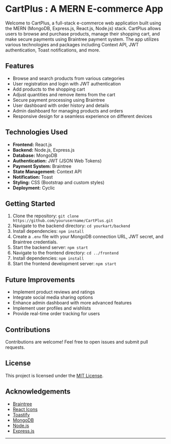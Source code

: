 # CartPlus : A MERN E-commerce App

Welcome to CartPlus, a full-stack e-commerce web application built using the MERN (MongoDB, Express.js, React.js, Node.js) stack. CartPlus allows users to browse and purchase products, manage their shopping cart, and make secure payments using Braintree payment system. The app utilizes various technologies and packages including Context API, JWT authentication, Toast notifications, and more.

## Features

- Browse and search products from various categories
- User registration and login with JWT authentication
- Add products to the shopping cart
- Adjust quantities and remove items from the cart
- Secure payment processing using Braintree
- User dashboard with order history and details
- Admin dashboard for managing products and orders
- Responsive design for a seamless experience on different devices

## Technologies Used

- **Frontend:** React.js
- **Backend:** Node.js, Express.js
- **Database:** MongoDB
- **Authentication:** JWT (JSON Web Tokens)
- **Payment System:** Braintree
- **State Management:** Context API
- **Notification:** Toast
- **Styling:** CSS (Bootstrap and custom styles)
- **Deployment:** Cyclic

## Getting Started

1. Clone the repository: `git clone https://github.com/yourusername/CartPlus.git`
2. Navigate to the backend directory: `cd yourkart/backend`
3. Install dependencies: `npm install`
4. Create a `.env` file with your MongoDB connection URL, JWT secret, and Braintree credentials.
5. Start the backend server: `npm start`
6. Navigate to the frontend directory: `cd ../frontend`
7. Install dependencies: `npm install`
8. Start the frontend development server: `npm start`


## Future Improvements

- Implement product reviews and ratings
- Integrate social media sharing options
- Enhance admin dashboard with more advanced features
- Implement user profiles and wishlists
- Provide real-time order tracking for users

## Contributions

Contributions are welcome! Feel free to open issues and submit pull requests.

## License

This project is licensed under the [MIT License](LICENSE).

## Acknowledgements

- [Braintree](https://www.braintreegateway.com/)
- [React Icons](https://react-icons.github.io/react-icons/)
- [Toastify](https://fkhadra.github.io/react-toastify/)
- [MongoDB](https://www.mongodb.com/)
- [Node.js](https://nodejs.org/)
- [Express.js](https://expressjs.com/)

---
